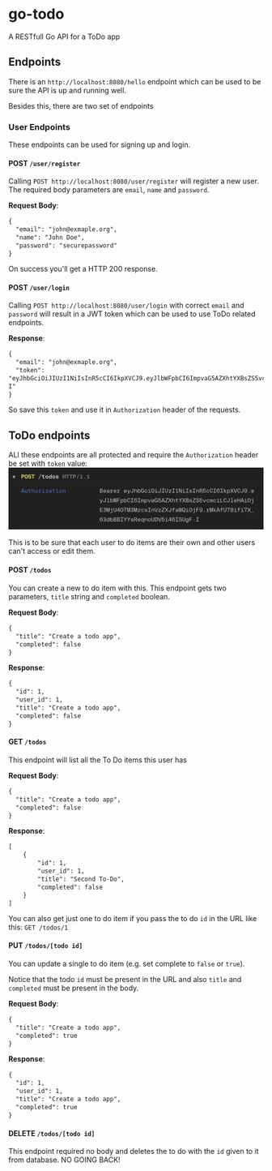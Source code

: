 # go-todo
A RESTfull Go API for a ToDo app


## Endpoints

There is an `http://localhost:8080/hello` endpoint which can be used to be sure the API is up and running well.

Besides this, there are two set of endpoints


### User Endpoints

These endpoints can be used for signing up and login.

#### POST `/user/register`
Calling `POST http://localhost:8080/user/register` will register a new user. The required body parameters are `email`, `name` and `password`.

**Request Body**:
```
{
  "email": "john@exmaple.org",
  "name": "John Doe",
  "password": "securepassword"
}
```

On success you'll get a HTTP 200 response.

#### POST `/user/login`
Calling `POST http://localhost:8080/user/login` with correct `email` and `password` will result in a JWT token which can be used to use ToDo related endpoints.

**Response**:
```
{
  "email": "john@exmaple.org",
  "token": "eyJhbGciOiJIUzI1NiIsInR5cCI6IkpXVCJ9.eyJlbWFpbCI6ImpvaG5AZXhtYXBsZS5vcmciLCJleHAiOjE3MjU4OTM3MzcsInVzZXJfaWQiOjF9.rMkAfU78ifi7X_63dbBBIYYsReqnoUDV5i46ISUgF-I"
}
```

So save this `token` and use it in `Authorization` header of the requests.


## ToDo endpoints

ALl these endpoints are all protected and require the `Authorization` header be set with `token` value:
![alt text](example-authorization-header.png)

This is to be sure that each user to do items are their own and other users can't access or edit them.

#### POST `/todos`

You can create a new to do item with this. This endpoint gets two parameters, `title` string and `completed` boolean.

**Request Body**:
```
{
  "title": "Create a todo app",
  "completed": false
}
```

**Response**:
```
{
  "id": 1,
  "user_id": 1,
  "title": "Create a todo app",
  "completed": false
}
```


#### GET `/todos`

This endpoint will list all the To Do items this user has

**Request Body**:
```
{
  "title": "Create a todo app",
  "completed": false
}
```

**Response**:
```
[
    {
        "id": 1,
        "user_id": 1,
        "title": "Second To-Do",
        "completed": false
    }
]
```

You can also get just one to do item if you pass the to do `id` in the URL like this: `GET /todos/1`


#### PUT `/todos/[todo id]`

You can update a single to do item (e.g. set complete to `false` or `true`).

Notice that the todo `id` must be present in the URL and also `title` and `completed` must be present in the body. 

**Request Body**:
```
{
  "title": "Create a todo app",
  "completed": true
}
```

**Response**:
```
{
  "id": 1,
  "user_id": 1,
  "title": "Create a todo app",
  "completed": true
}
```

#### DELETE `/todos/[todo id]`

This endpoint required no body and deletes the to do with the `id` given to it from database. NO GOING BACK! 

